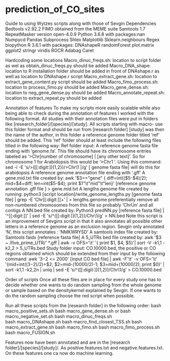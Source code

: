 # prediction_of_CO_sites
Guide to using Wytzes scripts along with those of Sevgin
Dependencies
Bedtools v2.92.2
FIMO obtained from the MEME suite
Samtools 1.7
RepeatMasker version open-4.0.9
Python 3.6.8 with packages:nan
	Numpycd 
	Pandas
	Subprocess
	Shlex
	Matplotlib
	Sklearn.neighbours
	Regex
	biopython
R 3.6.1	with packages:
	DNAshapeR
	randomForest
	plot.matrix
	ggplot2
	stringr
	viridis
	ROCR
	Adabag
	Caret

Hardcoding some locations
Macro_dinuc_freqs.sh: location to script folder as wel as obtain_dinuc_freqs.py should be added
Macro_DNA_shape: location to R installation folder should be added in front of DNAshape.r as well as location to DNAshape.r script
Macro_extract_gene.sh: location to extract_gene_content.py script should be added
Macro_fimo_process.sh: location to process_fimo.py should be added
Macro_gene_dense.sh: location to neg_gene_dense.py should be added 
Macro_annotate_repeat.sh: location to extract_repeat.py should be added

Annotation of features
To make my scripts more easily scalable while also being able to check during the annotation of features I worked with the following format. 
All studies with their annotation files were put in folders like [research_folder]/[species]/[study].
All scripts starting with macro- use this folder format and should be run from [research folder]
[study] was then the name of the author, in this folder a reference genome folder titled ‘ref’ should be added. This ‘ref’ folder should at least include the following files titled in the following way:
Ref folder input:
A reference genome fasta file ending with ‘genome.fa’. This file should have its chromosome entries labeled as ‘>Chr[number of chromosome] | [any other text]’. So for chromosome 1 for Arabidopsis this would be ‘>Chr1 ’.
Using this command:
sed -i -E 's/>([[:digit:]]{1,2})/>Chr\1   |/g' [ genome fasta file]
will do this for arabidopsis
A reference genome annotation file ending with ‘.gff’
A gene.mid.txt file created by:
awk '$3=="gene" { diff=int(($5-$4)/2); mid=$4+diff; len=int($5-$4); print $1"\t"mid"\t"len}' [reference genome annotation .gff file ] > gene.mid.txt
A lengths.genome file created by running: 
python3 [script location]/write_genome_lengths.py [genome fasta file] | grep -E ‘Chr[[:digit:]]+’ |  > lengths.genome
preferentially remove all non-numbered chromosomes from this file so probably ‘ChrUn’ and all contigs
A NN.bed file created by:
Python3 predNN.py [reference fasta file] | '^[[:digit:]]'  | sed -E 's/^([[:digit:]]{1,2})/Chr\1/g' > NN.bed
Note this script is an improvement of Sevgins script in that it also annotates all possible other letters in a reference genome as an exclusion region. Sevgin only annotated ‘N’, this script annotates : ‘NMKWRYSD’
A samtools index file created by:
Samtools faidx [reference fasta file]
A 5_UTRs bed file created by:
awk '$3 ~ /five_prime_UTR/' *.gff | awk -v OFS='\t' '{ print $1, $4, $5}'| sort -V -k1,1 -k2,2   > 5_UTRs.bed
Study folder input:
CO.10000.bed, the positive or CO regions obtained which should be extended from their input by the following command:
awk '$3-$2 <= 2000' [input CO bed file] | awk -F'\t' -v OFS='\t' '{mid=int(($3-$2)/2)+$2; $2=mid-(10000/2)-1; $3=mid+(10000/2); print $0}' | sort -k1,1 -k2,2n | uniq | sed -E ‘s/^([[:digit:]]{1,2})/Chr\1/g’ > CO.10000.bed

Order of scripts
Once all these files are in place for every study one has to decide whether one wants to do random sampling from the whole genome or sample based on the densitykernel explained by Sevgin. If one wants to do the random sampling choose the red script when possible.

Run all these scripts from the [research folder] in the following order:
bash macro_positive_sets.sh
bash macro_gene_dense.sh or bash macro_negative_set.sh
bash macro_dinuc_freqs.sh		
bash macro_DNAshape.sh
bash macro_find_closest_TSS.sh
bash macro_extract_gene.sh
bash macro_fimo.sh
bash macro_fimo_process.sh
bash macro_FUSION.sh

Features now have been annotated and are in the [research folder]/[species]/[study]/.
As positive.features.txt and negative.features.txt. On these features one ca now do machine learning.

